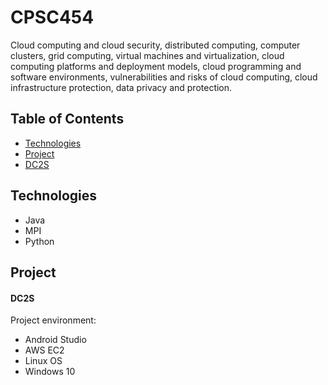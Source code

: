 # CPSC454
Cloud computing and cloud security, distributed computing, computer clusters, grid computing, virtual machines and virtualization, cloud computing platforms and deployment models, cloud programming and software environments, vulnerabilities and risks of cloud computing, cloud infrastructure protection, data privacy and protection.

## Table of Contents
- [Technologies](#technologies)
- [Project](#project)
 - [DC2S](#dc2s)

## Technologies
- Java
- MPI
- Python

## Project
#### DC2S
Project environment:
- Android Studio
- AWS EC2
- Linux OS
- Windows 10
